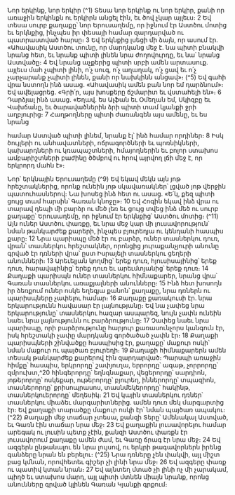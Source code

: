 
Նոր երկինք, նոր երկիր
(^1) Տեսա նոր երկինք ու նոր երկիր, քանի որ առաջին երկինքն ու երկիրն անցել էին, եւ ծով չկար այլեւս։ 2 Եվ տեսա
սուրբ քաղաքը՝ նոր Երուսաղեմը, որ իջնում էր Աստծու մոտից եւ երկնքից, ինչպես իր փեսայի համար զարդարված ու
պատրաստված հարսը։ 3 Եվ երկնքից լսեցի մի ձայն, որ ասում էր. «Ահավասիկ Աստծու տունը, որ մարդկանց մեջ է. նա
պիտի բնակվի նրանց հետ, եւ նրանք պիտի լինեն նրա ժողովուրդը, եւ նա՝ նրանց Աստվածը։ 4 Եվ նրանց աչքերից պիտի
սրբի ամեն արտասուք. այլեւս մահ չպիտի լինի, ո՛չ սուգ, ո՛չ աղաղակ, ո՛չ ցավ եւ ո՛չ չարչարանք չպիտի լինեն, քանի որ
նախկինն անցավ»։
(^5) Եվ գահի վրա նստողն ինձ ասաց. «Ահավասիկ ամեն բան նոր եմ դարձնում»։ Եվ ավելացրեց. «Գրի՛ր, այս խոսքերը
ճշմարիտ եւ վստահելի են»։ 6 Դարձյալ ինձ ասաց. «Եղավ. ես Ալֆան եւ Օմեղան եմ, Սկիզբը եւ Վախճանը, եւ
ծարավածներին ձրի պիտի տամ կյանքի ջրի աղբյուրից։ 7 Հաղթողները պիտի ժառանգեն այս ամենը, եւ ես նրանց


համար Աստված պիտի լինեմ, նրանք էլ՝ ինձ համար որդիներ։ 8 Իսկ ծույլերի ու անհավատների, ոճրագործների եւ
պոռնիկների, կախարդների ու կռապաշտների, հմայողներին եւ բոլոր ստախոս ամբարիշտների բաժինը ծծմբով ու հրով
այրվող լճի մեջ է, որ երկրորդ մահն է»։

Նոր՝ երկնային Երուսաղեմը
(^9) Եվ եկավ մեկն այն յոթ հրեշտակներից, որոնք ունեին յոթ սկավառակներ՝ լցված յոթ վերջին պատուհասներով։ Նա
խոսեց ինձ հետ ու ասաց. «Ե՛կ, քեզ պիտի ցույց տամ հարսին՝ Գառան կնոջը»։ 10 Եվ Հոգին եկավ ինձ վրա ու տարավ
դեպի մի բարձր ու մեծ լեռ եւ ցույց տվեց ինձ մեծ ու սուրբ քաղաքը՝ Երուսաղեմը, որ իջնում էր երկնքից՝ Աստծու մոտից։
(^11) Այն ուներ Աստծու փառքը, եւ նրա մեջ կար մի լուսավորություն՝ նման թանկարժեք քարերի, ինչպես բյուրեղյա ու
կենդանի հասպիս քարը։ 12 Նրա պարիսպը մեծ էր ու բարձր, ուներ տասներկու դուռ, վրան՝ տասներկու հրեշտակներ,
որոնցից յուրաքանչյուրի անունը գրված էր դռների վրա՝ ըստ Իսրայելի տասներկու ցեղերի անունների։ 13 Արեւելյան
կողմից՝ երեք դուռ, հյուսիսայինից՝ երեք դուռ, հարավայինից՝ երեք դուռ եւ արեւմտյանից՝ երեք դուռ։ 14 Քաղաքի
պարիսպն ուներ տասներկու հիմնաքարեր, նրանց վրա՝ Գառան տասներկու առաքյալների անունները։ 15 Ինձ հետ
խոսողն իր ձեռքում ուներ ոսկե եղեգյա քանոն՝ քաղաքը, նրա դռներն ու պարիսպները չափելու համար։ 16 Քաղաքը
քառակուսի էր. նրա երկարությունն հավասար էր լայնությանը։ Եվ նա չափեց նրա երկարությունը՝ տասներկու հազար
ասպարեզ, նույն չափն ունեին նաեւ նրա լայնությունն ու բարձրությունը։ 17 Չափեց նաեւ նրա պարիսպը, որի
բարձրությունը հարյուր քառասունչորս կանգուն էր, իսկ հրեշտակի չափը մարդկանց գործածած չափն էր։ 18 Քաղաքի
պարիսպների շինվածքը հասպիսից էր, քաղաքը՝ մաքուր ոսկի՝ նման մաքուր ու պայծառ բյուրեղի։ 19 Քաղաքի
հիմնաքարերն ամեն տեսակ թանկարժեք քարերով էին զարդարված։ Պարսպի առաջին հիմքը՝ հասպիս, երկրորդը՝
շափյուղա, երրորդը՝ ագաթ, չորրորդը՝ զմրուխտ,^20 հինգերորդը՝ եղնգնաքար, վեցերորդը՝ սարդիոն, յոթերորդը՝
ոսկեքար, ութերորդը՝ բյուրեղ, իններորդը՝ տպազիոն, տասներորդը՝ քրիսոպրասոս, տասնմեկերորդը՝ հակինթ,
տասներկուերորդը՝ մեղեսիկ։ 21 Եվ կային տասներկու դռներ՝ տասներկու միաձեւ մարգարիտներից. ամեն դուռ մեկ
մարգարտից էր։ Եվ քաղաքի տարածքը մաքուր ոսկի էր՝ նման պայծառ ապակու։
(^22) Քաղաքի մեջ տաճար չտեսա, քանզի Տերը՝ Ամենակալ Աստված, եւ Գառն էին տաճար նրա մեջ։ 23 Եվ քաղաքին
լուսավորելու համար արեգակ ու լուսին պետք չէին, քանզի Աստծու փառքն էր լուսավորում քաղաքը ամեն ժամ, եւ Գառը
ճրագ էր նրա մեջ։ 24 Եվ ազգերն ընթանալու են նրա լույսով, ու երկրի թագավորներն իրենց գանձերը նրան են բերելու։
(^25) Նրա դռները չեն փակվի, այլ միշտ բաց կմնան, որովհետեւ գիշեր չի լինի նրա մեջ։ 26 Եվ ազգերը փառք ու պատիվ կտան
նրան։ 27 Եվ այնտեղ մտած չի լինի ոչ մի չարակամ, պիղծ եւ ստախոս մարդ, այլ պիտի մտնեն միայն նրանք, որոնց
անունները գրված կլինեն Գառան Կյանքի գրքում։
